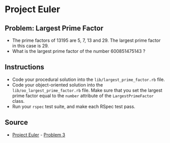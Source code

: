 
# Project Euler

## Problem: Largest Prime Factor

- The prime factors of 13195 are 5, 7, 13 and 29. The largest prime factor in this case is 29.
- What is the largest prime factor of the number 600851475143 ?

## Instructions
- Code your procedural solution into the `lib/largest_prime_factor.rb` file. 
- Code your object-oriented solution into the `lib/oo_largest_prime_factor.rb` file. Make sure that you set the largest prime factor equal to the `number` attribute of the `LargestPrimeFactor` class.
- Run your `rspec` test suite, and make each RSpec test pass.

## Source
- [Project Euler](https://projecteuler.net/) - [Problem 3](https://projecteuler.net/problem=3)
